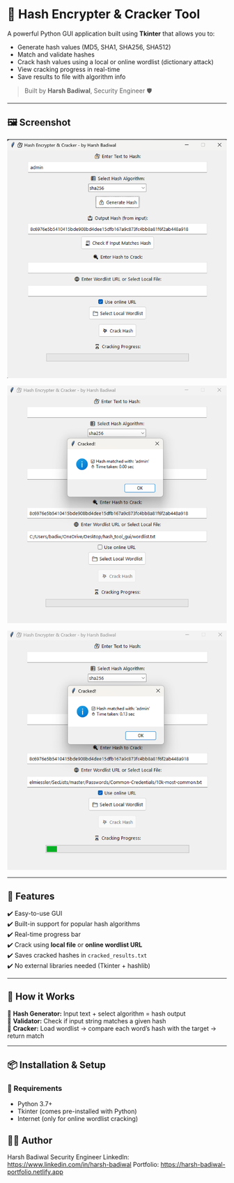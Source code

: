 # 🔐 Hash Encrypter & Cracker Tool

A powerful Python GUI application built using **Tkinter** that allows you to:

- Generate hash values (MD5, SHA1, SHA256, SHA512)
- Match and validate hashes
- Crack hash values using a local or online wordlist (dictionary attack)
- View cracking progress in real-time
- Save results to file with algorithm info

> Built by **Harsh Badiwal**, Security Engineer 🛡️

---

## 🖼️ Screenshot

![Demo Screenshot](hash_tool_gui/screenshots/hash_encryption.png)

![Demo Screenshot](hash_tool_gui/screenshots/hash_crack_local_wordlist.png)

![Demo Screenshot](hash_tool_gui/screenshots/hash_crack_online_wordlist.png)

---

## 🚀 Features

✔️ Easy-to-use GUI  
✔️ Built-in support for popular hash algorithms  
✔️ Real-time progress bar  
✔️ Crack using **local file** or **online wordlist URL**  
✔️ Saves cracked hashes in `cracked_results.txt`  
✔️ No external libraries needed (Tkinter + hashlib)

---

## 🧠 How it Works

🔹 **Hash Generator:** Input text + select algorithm = hash output  
🔹 **Validator:** Check if input string matches a given hash  
🔹 **Cracker:** Load wordlist → compare each word’s hash with the target → return match

---

## 📦 Installation & Setup

### 🔧 Requirements
- Python 3.7+
- Tkinter (comes pre-installed with Python)
- Internet (only for online wordlist cracking)

## 🧑‍💻 Author 
 
 Harsh Badiwal 
 Security Engineer
 LinkedIn: https://www.linkedin.com/in/harsh-badiwal
 Portfolio: https://harsh-badiwal-portfolio.netlify.app
